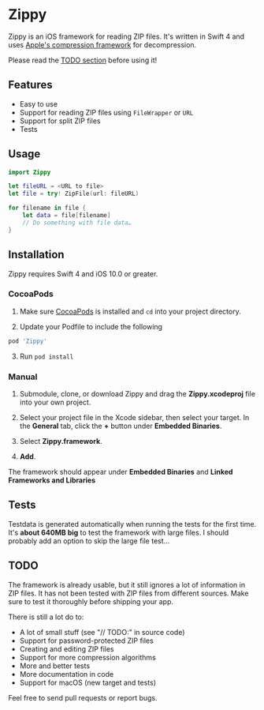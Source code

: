 # Zippy

Zippy is an iOS framework for reading ZIP files. It's written in Swift 4 and uses [Apple's compression framework](https://developer.apple.com/reference/compression) for decompression.

Please read the [TODO section](#todo) before using it!

## Features

- Easy to use
- Support for reading ZIP files using `FileWrapper` or `URL`
- Support for split ZIP files
- Tests

## Usage

``` swift
import Zippy

let fileURL = <URL to file>
let file = try! ZipFile(url: fileURL)

for filename in file {
    let data = file[filename]
    // Do something with file data…
}
```

## Installation

Zippy requires Swift 4 and iOS 10.0 or greater.

### CocoaPods

1. Make sure [CocoaPods](https://cocoapods.org) is installed and `cd` into your project directory.

2. Update your Podfile to include the following

``` ruby
pod 'Zippy'
```

3. Run `pod install`

### Manual

1. Submodule, clone, or download Zippy and drag the **Zippy.xcodeproj** file into your own project.

2. Select your project file in the Xcode sidebar, then select your target. In the **General** tab, click the **+** button under **Embedded Binaries**.

3. Select **Zippy.framework**.

4. **Add**.

The framework should appear under **Embedded Binaries** and **Linked Frameworks and Libraries**

## Tests

Testdata is generated automatically when running the tests for the first time. It's **about 640MB big** to test the framework with large files. I should probably add an option to skip the large file test…

## TODO

The framework is already usable, but it still ignores a lot of information in ZIP files. It has not been tested with ZIP files from different sources. Make sure to test it thoroughly before shipping your app.

There is still a lot do to:

- A lot of small stuff (see "// TODO:" in source code)
- Support for password-protected ZIP files
- Creating and editing ZIP files
- Support for more compression algorithms
- More and better tests
- More documentation in code
- Support for macOS (new target and tests)

Feel free to send pull requests or report bugs.
